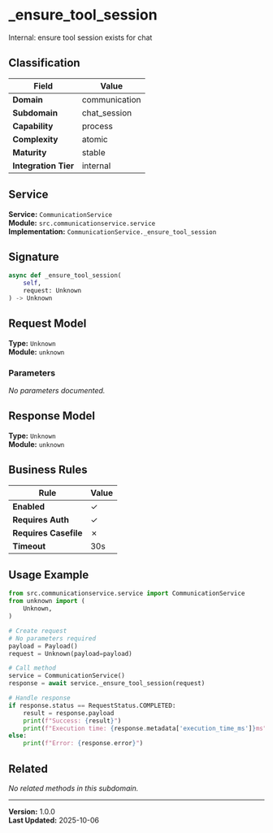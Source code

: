 # _ensure_tool_session

Internal: ensure tool session exists for chat

## Classification

| Field | Value |
|-------|-------|
| **Domain** | communication |
| **Subdomain** | chat_session |
| **Capability** | process |
| **Complexity** | atomic |
| **Maturity** | stable |
| **Integration Tier** | internal |

## Service

**Service:** `CommunicationService`  
**Module:** `src.communicationservice.service`  
**Implementation:** `CommunicationService._ensure_tool_session`

## Signature

```python
async def _ensure_tool_session(
    self,
    request: Unknown
) -> Unknown
```

## Request Model

**Type:** `Unknown`  
**Module:** `unknown`

### Parameters

*No parameters documented.*


## Response Model

**Type:** `Unknown`  
**Module:** `unknown`

## Business Rules

| Rule | Value |
|------|-------|
| **Enabled** | ✓ |
| **Requires Auth** | ✓ |
| **Requires Casefile** | ✗ |
| **Timeout** | 30s |


## Usage Example

```python
from src.communicationservice.service import CommunicationService
from unknown import (
    Unknown,
)

# Create request
# No parameters required
payload = Payload()
request = Unknown(payload=payload)

# Call method
service = CommunicationService()
response = await service._ensure_tool_session(request)

# Handle response
if response.status == RequestStatus.COMPLETED:
    result = response.payload
    print(f"Success: {result}")
    print(f"Execution time: {response.metadata['execution_time_ms']}ms")
else:
    print(f"Error: {response.error}")
```

## Related

*No related methods in this subdomain.*


---

**Version:** 1.0.0  
**Last Updated:** 2025-10-06
